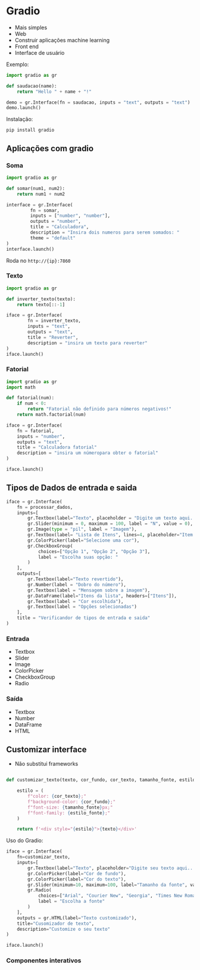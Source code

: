 ﻿# Gradio

* Mais simples
* Web
* Construir aplicações machine learning
* Front end
*  Interface de usuário

Exemplo:
```python
import gradio as gr

def saudacao(name):
    return "Hello " + name + "!"

demo = gr.Interface(fn = saudacao, inputs = "text", outputs = "text")
demo.launch()
```
Instalação:
```
pip install gradio
```
## Aplicações com gradio
### Soma 

```python
import gradio as gr

def somar(num1, num2):
    return num1 + num2

interface = gr.Interface(
         fn = somar,
         inputs = ["number", "number"],
         outputs = "number",
         title = "Calculadora",
         description = "Insira dois numeros para serem somados: "
         theme = "default"
)
interface.launch()
```
Roda no ``http://{ip}:7860``

### Texto
```python
import gradio as gr

def inverter_texto(texto):
    return texto[::-1]

iface = gr.Interface(
		fn = inverter_texto,
		inputs = "text",
		outputs = "text",
		title = "Reverter",
		description = "insira um texto para reverter"
)
iface.launch()
```

### Fatorial

```python
import gradio as gr
import math

def fatorial(num):
	if num < 0:
		return "Fatorial não definido para números negativos!"
	return math.factorial(num)

iface = gr.Interface(
	fn = fatorial,
	inputs = "number",
	outputs = "text",
	title = "Calculadora fatorial"
	description = "insira um númeropara obter o fatorial"
)

iface.launch()
```

## Tipos de Dados de entrada e saida

```python
iface = gr.Interface(
    fn = processar_dados,
    inputs=[
        gr.Textbox(label="Texto", placeholder = "Digite um texto aqui..."),
        gr.Slider(minimum = 0, maximum = 100, label = "N", value = 0),
        gr.Image(type = "pil", label = "Imagem"),
        gr.Textbox(label= "Lista de Itens", lines=4, placeholder="Item 1\nItem 2"),
        gr.ColorPicker(label="Selecione uma cor"),
        gr.CheckboxGroup(
            choices=["Opção 1", "Opção 2", "Opção 3"],
            label = "Escolha suas opção: "
        )
    ],
    outputs=[
        gr.Textbox(label="Texto revertido"),
        gr.Number(label = "Dobro do número"),
        gr.Textbox(label = "Mensagem sobre a imagem"),
        gr.DataFrame(label="Itens da lista", headers=["Itens"]),
        gr.Textbox(label = "Cor escolhida"),
        gr.Textbox(label = "Opções selecionadas")
    ],
    title = "Verificandor de tipos de entrada e saida"
)

```

### Entrada

* Textbox
* Slider
* Image
* ColorPicker
* CheckboxGroup
* Radio

### Saída
* Textbox
* Number
* DataFrame
* HTML

## Customizar interface

* Não substitui frameworks

```python

def customizar_texto(texto, cor_fundo, cor_texto, tamanho_fonte, estilo_fonte):

    estilo = (
        f"color: {cor_texto};"
        f"background-color: {cor_fundo};"
        f"font-size: {tamanho_fonte}px;"
        f"font-family: {estilo_fonte};"
    )

    return f'<div style="{estilo}">{texto}</div>'
```

Uso do Gradio:

```python
iface = gr.Interface(
    fn=customizar_texto,
    inputs=[
        gr.Textbox(label="Texto", placeholder="Digite seu texto aqui..."),
        gr.ColorPicker(label="Cor de fundo"),
        gr.ColorPicker(label="Cor do texto"),
        gr.Slider(minimum=10, maximum=100, label="Tamanho da fonte", value=20),
        gr.Radio(
            choices=["Arial", "Courier New", "Georgia", "Times New Roman", "Verdana"],
            label = "Escolha a fonte"
        )
    ],
    outputs = gr.HTML(label="Texto customizado"),
    title="Cusomizador de texto",
    description="Customize o seu texto"
)

iface.launch()

```

### Componentes interativos

